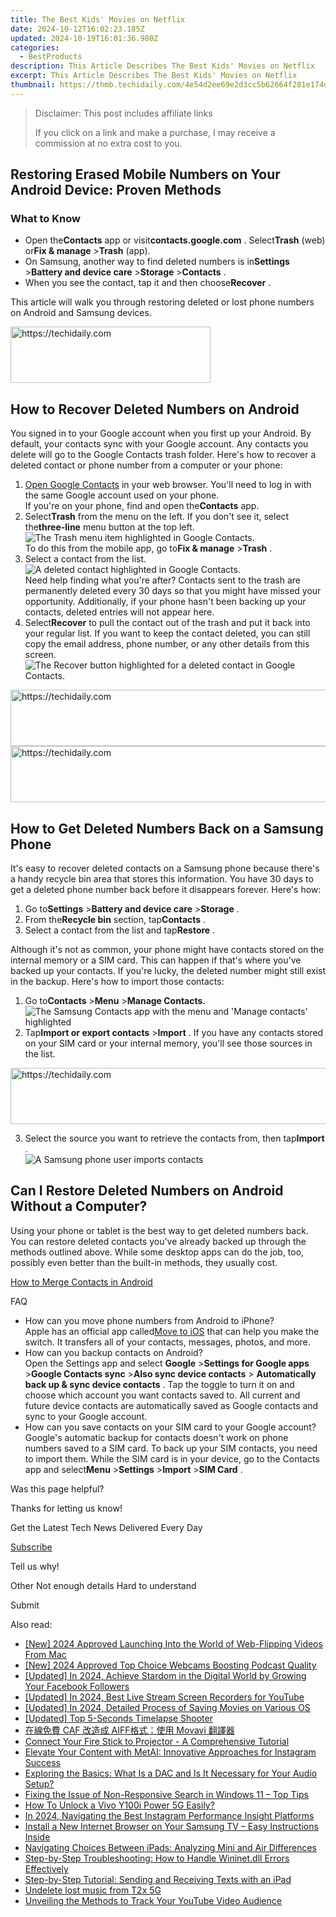 ```yaml
---
title: The Best Kids' Movies on Netflix
date: 2024-10-12T16:02:23.185Z
updated: 2024-10-19T16:01:36.980Z
categories:
  - BestProducts
description: This Article Describes The Best Kids' Movies on Netflix
excerpt: This Article Describes The Best Kids' Movies on Netflix
thumbnail: https://thmb.techidaily.com/4e54d2ee69e2d3cc5b62664f281e174d4bc506ec5c304888c5062a8c04d6107f.jpg
---
```


>  Disclaimer: This post includes affiliate links
>
>  If you click on a link and make a purchase, I may receive a commission at no extra cost to you.
>

## Restoring Erased Mobile Numbers on Your Android Device: Proven Methods
### What to Know

* Open the**Contacts** app or visit**contacts.google.com** . Select**Trash** (web) or**Fix & manage** \>**Trash** (app).
* On Samsung, another way to find deleted numbers is in**Settings** \>**Battery and device care** \>**Storage** \>**Contacts** .
* When you see the contact, tap it and then choose**Recover** .

 This article will walk you through restoring deleted or lost phone numbers on Android and Samsung devices.

<!-- affiliate ads begin -->
<a href="https://aligracehair.sjv.io/c/5597632/2135357/19272" target="_top" id="2135357">
  <img src="//a.impactradius-go.com/display-ad/19272-2135357" border="0" alt="https://techidaily.com" width="320" height="90"/>
</a>
<img height="0" width="0" src="https://aligracehair.sjv.io/i/5597632/2135357/19272" style="position:absolute;visibility:hidden;" border="0" />
<!-- affiliate ads end -->

## How to Recover Deleted Numbers on Android

 You signed in to your Google account when you first up your Android. By default, your contacts sync with your Google account. Any contacts you delete will go to the Google Contacts trash folder. Here's how to recover a deleted contact or phone number from a computer or your phone:

1. [Open Google Contacts](https://contacts.google.com/) in your web browser. You'll need to log in with the same Google account used on your phone.  
 If you're on your phone, find and open the**Contacts** app.
2. Select**Trash** from the menu on the left. If you don't see it, select the**three-line** menu button at the top left.  
![The Trash menu item highlighted in Google Contacts.](https://www.lifewire.com/thmb/OMw5rrBEn05YHe01cLmVPj9hf7Y=/1500x0/filters:no_upscale():max_bytes(150000):strip_icc():format(webp)/A2-FindDeletedPhoneNumbersonAndroid-annotated-a1dd410eec2a44f38b1ddb67b4dc14dd.jpg)  
 To do this from the mobile app, go to**Fix & manage** \>**Trash** .
3. Select a contact from the list.  
![A deleted contact highlighted in Google Contacts.](https://www.lifewire.com/thmb/EEQuRT7rucX1CfF5ZU4cm89v6k8=/1500x0/filters:no_upscale():max_bytes(150000):strip_icc():format(webp)/A3-FindDeletedPhoneNumbersonAndroid-annotated-4b1f46470012453b893ee092d52f7fb9.jpg)  
 Need help finding what you're after? Contacts sent to the trash are permanently deleted every 30 days so that you might have missed your opportunity. Additionally, if your phone hasn't been backing up your contacts, deleted entries will not appear here.
4. Select**Recover** to pull the contact out of the trash and put it back into your regular list. If you want to keep the contact deleted, you can still copy the email address, phone number, or any other details from this screen.  
![The Recover button highlighted for a deleted contact in Google Contacts.](https://www.lifewire.com/thmb/a97wY8W86SgGdS9pEFTZVRtaU3Y=/1500x0/filters:no_upscale():max_bytes(150000):strip_icc():format(webp)/A4-FindDeletedPhoneNumbersonAndroid-annotated-3d74c1e6a99c4fac941e44dfe4c1ccda.jpg)

<!-- affiliate ads begin -->
<a href="https://appsumo.8odi.net/c/5597632/2068408/7443" target="_top" id="2068408">
  <img src="//a.impactradius-go.com/display-ad/7443-2068408" border="0" alt="https://techidaily.com" width="728" height="90"/>
</a>
<img height="0" width="0" src="https://appsumo.8odi.net/i/5597632/2068408/7443" style="position:absolute;visibility:hidden;" border="0" />
<!-- affiliate ads end -->

<!-- affiliate ads begin -->
<a href="https://appsumo.8odi.net/c/5597632/2123730/7443" target="_top" id="2123730">
  <img src="//a.impactradius-go.com/display-ad/7443-2123730" border="0" alt="https://techidaily.com" width="728" height="90"/>
</a>
<img height="0" width="0" src="https://appsumo.8odi.net/i/5597632/2123730/7443" style="position:absolute;visibility:hidden;" border="0" />
<!-- affiliate ads end -->

## How to Get Deleted Numbers Back on a Samsung Phone

 It's easy to recover deleted contacts on a Samsung phone because there's a handy recycle bin area that stores this information. You have 30 days to get a deleted phone number back before it disappears forever. Here's how:

1. Go to**Settings** \>**Battery and device care** \>**Storage** .
2. From the**Recycle bin** section, tap**Contacts** .
3. Select a contact from the list and tap**Restore** .

 Although it's not as common, your phone might have contacts stored on the internal memory or a SIM card. This can happen if that's where you've backed up your contacts. If you're lucky, the deleted number might still exist in the backup. Here's how to import those contacts:

1. Go to**Contacts** \>**Menu** \>**Manage Contacts.**  
![The Samsung Contacts app with the menu and 'Manage contacts' highlighted](https://www.lifewire.com/thmb/hGdu49Zvk3-BMwVJhDJRUg3hUkc=/1500x0/filters:no_upscale():max_bytes(150000):strip_icc():format(webp)/RetrieveDeletedNumbers06-ac12a6b7ae344c169bc47cddcde5b324.jpg)
2. Tap**Import or export contacts** \>**Import** . If you have any contacts stored on your SIM card or your internal memory, you'll see those sources in the list.

<!-- affiliate ads begin -->
<a href="https://aligracehair.sjv.io/c/5597632/2036472/19272" target="_top" id="2036472">
  <img src="//a.impactradius-go.com/display-ad/19272-2036472" border="0" alt="https://techidaily.com" width="728" height="90"/>
</a>
<img height="0" width="0" src="https://aligracehair.sjv.io/i/5597632/2036472/19272" style="position:absolute;visibility:hidden;" border="0" />
<!-- affiliate ads end -->

3. Select the source you want to retrieve the contacts from, then tap**Import** .  
![A Samsung phone user imports contacts](https://www.lifewire.com/thmb/G98RJqkST9u56OLvOkTB5WJqXOw=/1500x0/filters:no_upscale():max_bytes(150000):strip_icc():format(webp)/RetrieveDeletedNumbers07-2de9758e685a4be78eabfa70e20fbcae.jpg)

## Can I Restore Deleted Numbers on Android Without a Computer?

 Using your phone or tablet is the best way to get deleted numbers back. You can restore deleted contacts you've already backed up through the methods outlined above. While some desktop apps can do the job, too, possibly even better than the built-in methods, they usually cost.

[How to Merge Contacts in Android](https://www.lifewire.com/merge-contacts-in-android-5525516)

 FAQ

* How can you move phone numbers from Android to iPhone?  
 Apple has an official app called[Move to iOS](https://play.google.com/store/apps/details?id=com.apple.movetoios) that can help you make the switch. It transfers all of your contacts, messages, photos, and more.
* How can you backup contacts on Android?  
 Open the Settings app and select **Google** \>**Settings for Google apps** \>**Google Contacts sync** \>**Also sync device contacts** \> **Automatically back up & sync device contacts** . Tap the toggle to turn it on and choose which account you want contacts saved to. All current and future device contacts are automatically saved as Google contacts and sync to your Google account.
* How can you save contacts on your SIM card to your Google account?  
 Google's automatic backup for contacts doesn't work on phone numbers saved to a SIM card. To back up your SIM contacts, you need to import them. While the SIM card is in your device, go to the Contacts app and select**Menu** \>**Settings** \>**Import** \>**SIM Card** .

Was this page helpful?

Thanks for letting us know!

 Get the Latest Tech News Delivered Every Day

[Subscribe](https://www.lifewire.com/#)

Tell us why!

 Other  Not enough details  Hard to understand

 Submit

<ins class="adsbygoogle"
     style="display:block"
     data-ad-format="autorelaxed"
     data-ad-client="ca-pub-7571918770474297"
     data-ad-slot="1223367746"></ins>

<ins class="adsbygoogle"
     style="display:block"
     data-ad-client="ca-pub-7571918770474297"
     data-ad-slot="8358498916"
     data-ad-format="auto"
     data-full-width-responsive="true"></ins>

<span class="atpl-alsoreadstyle">Also read:</span>
<div><ul>
<li><a href="https://youtube-docs.techidaily.com/024-approved-launching-into-the-world-of-web-flipping-videos-from-mac/"><u>[New] 2024 Approved Launching Into the World of Web-Flipping Videos From Mac</u></a></li>
<li><a href="https://vp-tips.techidaily.com/new-2024-approved-top-choice-webcams-boosting-podcast-quality/"><u>[New] 2024 Approved Top Choice Webcams Boosting Podcast Quality</u></a></li>
<li><a href="https://facebook-videos.techidaily.com/updated-in-2024-achieve-stardom-in-the-digital-world-by-growing-your-facebook-followers/"><u>[Updated] In 2024, Achieve Stardom in the Digital World by Growing Your Facebook Followers</u></a></li>
<li><a href="https://facebook-record-videos.techidaily.com/updated-in-2024-best-live-stream-screen-recorders-for-youtube/"><u>[Updated] In 2024, Best Live Stream Screen Recorders for YouTube</u></a></li>
<li><a href="https://screen-sharing-recording.techidaily.com/updated-in-2024-detailed-process-of-saving-movies-on-various-os/"><u>[Updated] In 2024, Detailed Process of Saving Movies on Various OS</u></a></li>
<li><a href="https://screen-recording.techidaily.com/updated-top-5-seconds-timelapse-shooter/"><u>[Updated] Top 5-Seconds Timelapse Shooter</u></a></li>
<li><a href="https://some-guidance.techidaily.com/caf-aiff-movavi/"><u>在線免費 CAF 改造成 AIFF格式：使用 Movavi 翻譯器</u></a></li>
<li><a href="https://technical-tips.techidaily.com/connect-your-fire-stick-to-projector-a-comprehensive-tutorial/"><u>Connect Your Fire Stick to Projector - A Comprehensive Tutorial</u></a></li>
<li><a href="https://technical-tips.techidaily.com/elevate-your-content-with-metai-innovative-approaches-for-instagram-success/"><u>Elevate Your Content with MetAI: Innovative Approaches for Instagram Success</u></a></li>
<li><a href="https://technical-tips.techidaily.com/exploring-the-basics-what-is-a-dac-and-is-it-necessary-for-your-audio-setup/"><u>Exploring the Basics: What Is a DAC and Is It Necessary for Your Audio Setup?</u></a></li>
<li><a href="https://technical-tips.techidaily.com/fixing-the-issue-of-non-responsive-search-in-windows-11-top-tips/"><u>Fixing the Issue of Non-Responsive Search in Windows 11 – Top Tips</u></a></li>
<li><a href="https://unlock-android.techidaily.com/how-to-unlock-a-vivo-y100i-power-5g-easily-by-drfone-android/"><u>How To Unlock a Vivo Y100i Power 5G Easily?</u></a></li>
<li><a href="https://instagram-video-files.techidaily.com/in-2024-navigating-the-best-instagram-performance-insight-platforms/"><u>In 2024, Navigating the Best Instagram Performance Insight Platforms</u></a></li>
<li><a href="https://technical-tips.techidaily.com/install-a-new-internet-browser-on-your-samsung-tv-easy-instructions-inside/"><u>Install a New Internet Browser on Your Samsung TV – Easy Instructions Inside</u></a></li>
<li><a href="https://technical-tips.techidaily.com/navigating-choices-between-ipads-analyzing-mini-and-air-differences/"><u>Navigating Choices Between iPads: Analyzing Mini and Air Differences</u></a></li>
<li><a href="https://technical-tips.techidaily.com/step-by-step-troubleshooting-how-to-handle-wininetdll-errors-effectively/"><u>Step-by-Step Troubleshooting: How to Handle Wininet.dll Errors Effectively</u></a></li>
<li><a href="https://technical-tips.techidaily.com/step-by-step-tutorial-sending-and-receiving-texts-with-an-ipad/"><u>Step-by-Step Tutorial: Sending and Receiving Texts with an iPad</u></a></li>
<li><a href="https://techidaily.com/undelete-lost-music-from-t2x-5g-by-fonelab-android-recover-music/"><u>Undelete lost music from T2x 5G</u></a></li>
<li><a href="https://technical-tips.techidaily.com/unveiling-the-methods-to-track-your-youtube-video-audience/"><u>Unveiling the Methods to Track Your YouTube Video Audience</u></a></li>
</ul></div>


